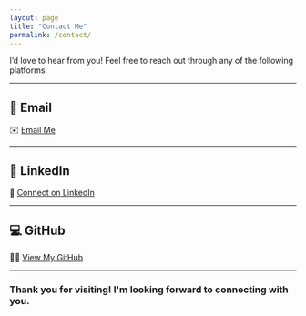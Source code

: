 ```yaml
---
layout: page
title: "Contact Me"
permalink: /contact/
---
```

I’d love to hear from you! Feel free to reach out through any of the following platforms:

---
## 📧 Email
✉️ [Email Me](mailto:scottmcqueen2023@gmail.com)


---

## 💼 LinkedIn
🔗 [Connect on LinkedIn](https://www.linkedin.com/in/smmcqueen/)


---

## 💻 GitHub
👨‍💻 [View My GitHub](https://github.com/SMcQueen2023)


---

### Thank you for visiting! I'm looking forward to connecting with you.
